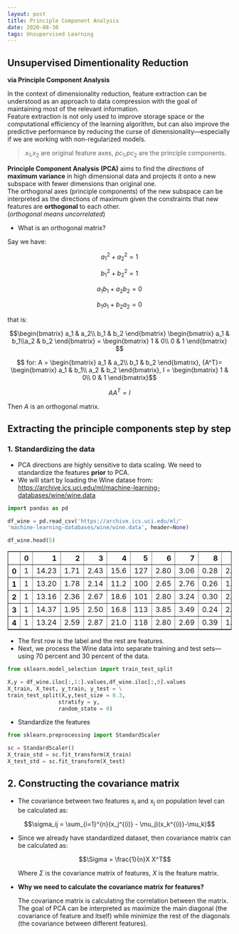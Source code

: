 ```yaml
---
layout: post
title: Principle Component Analysis
date: 2020-08-30
tags: Unsupervised Learning
---
```


<head>
    <script src="https://cdn.mathjax.org/mathjax/latest/MathJax.js?config=TeX-AMS-MML_HTMLorMML" type="text/javascript"></script>
    <script type="text/x-mathjax-config">
        MathJax.Hub.Config({
            tex2jax: {
            skipTags: ['script', 'noscript', 'style', 'textarea', 'pre'],
            inlineMath: [['$','$']]
            }
        });
    </script>
</head>

## Unsupervised Dimentionality Reduction  
**via Principle Component Analysis**

In the context of dimensionality reduction, feature extraction can be understood as an approach to data compression with the goal of maintaining most of the relevant information.  
Feature extraction is not only used to improve storage space or the computational efficiency of the learning algorithm, but can also improve the predictive performance by reducing the curse of dimensionality—especially if we are working with non-regularized models.  


> $x_1$,$x_2$ are original feature axes, $pc_1$,$pc_2$ are the principle components.

**Principle Component Analysis (PCA)** aims to find the *directions* of **maximum variance** in high dimensional data and projects it onto a new subspace with fewer dimensions than original one.  
The orthogonal axes (principle components) of the new subspace can be interpreted as the directions of maximum given the constraints that new features are **orthogonal** to each other.  
(*orthogonal means uncorrelated*)

- What is an orthogonal matrix?  

Say we have:  
  
$$a_1^2 + a_2^2=1$$  
  
$$b_1^2 + b_2^2=1$$   
  
$$a_1 b_1 + a_2 b_2=0$$   
  
$$b_1 a_1 + b_2 a_2=0$$    
  
that is:  
  
$$\begin{bmatrix} a_1 & a_2\\ b_1 & b_2 \end{bmatrix} \begin{bmatrix} a_1 & b_1\\a_2 & b_2 \end{bmatrix} =
  \begin{bmatrix} 1 & 0\\ 0 & 1 \end{bmatrix} $$  
  
$$ for: A = \begin{bmatrix} a_1 & a_2\\ b_1 & b_2 \end{bmatrix}, {A^T}= \begin{bmatrix} a_1 & b_1\\ a_2 & b_2 \end{bmatrix}, I = \begin{bmatrix} 1 & 0\\ 0 & 1 \end{bmatrix}$$  
  
$$AA^T = I$$    
    
Then $A$ is an orthogonal matrix.
  


## Extracting the principle components step by step

### 1. Standardizing the data  
- PCA directions are highly sensitive to data scaling. We need to standardize the features **prior** to PCA.  
- We will start by loading the Wine datase from:
https://archive.ics.uci.edu/ml/machine-learning-databases/wine/wine.data 


```python
import pandas as pd

df_wine = pd.read_csv('https://archive.ics.uci.edu/ml/'
'machine-learning-databases/wine/wine.data', header=None)

df_wine.head(5)
```




<div>
<style scoped>
    .dataframe tbody tr th:only-of-type {
        vertical-align: middle;
    }

    .dataframe tbody tr th {
        vertical-align: top;
    }

    .dataframe thead th {
        text-align: right;
    }
</style>
<table border="1" class="dataframe">
  <thead>
    <tr style="text-align: right;">
      <th></th>
      <th>0</th>
      <th>1</th>
      <th>2</th>
      <th>3</th>
      <th>4</th>
      <th>5</th>
      <th>6</th>
      <th>7</th>
      <th>8</th>
      <th>9</th>
      <th>10</th>
      <th>11</th>
      <th>12</th>
      <th>13</th>
    </tr>
  </thead>
  <tbody>
    <tr>
      <th>0</th>
      <td>1</td>
      <td>14.23</td>
      <td>1.71</td>
      <td>2.43</td>
      <td>15.6</td>
      <td>127</td>
      <td>2.80</td>
      <td>3.06</td>
      <td>0.28</td>
      <td>2.29</td>
      <td>5.64</td>
      <td>1.04</td>
      <td>3.92</td>
      <td>1065</td>
    </tr>
    <tr>
      <th>1</th>
      <td>1</td>
      <td>13.20</td>
      <td>1.78</td>
      <td>2.14</td>
      <td>11.2</td>
      <td>100</td>
      <td>2.65</td>
      <td>2.76</td>
      <td>0.26</td>
      <td>1.28</td>
      <td>4.38</td>
      <td>1.05</td>
      <td>3.40</td>
      <td>1050</td>
    </tr>
    <tr>
      <th>2</th>
      <td>1</td>
      <td>13.16</td>
      <td>2.36</td>
      <td>2.67</td>
      <td>18.6</td>
      <td>101</td>
      <td>2.80</td>
      <td>3.24</td>
      <td>0.30</td>
      <td>2.81</td>
      <td>5.68</td>
      <td>1.03</td>
      <td>3.17</td>
      <td>1185</td>
    </tr>
    <tr>
      <th>3</th>
      <td>1</td>
      <td>14.37</td>
      <td>1.95</td>
      <td>2.50</td>
      <td>16.8</td>
      <td>113</td>
      <td>3.85</td>
      <td>3.49</td>
      <td>0.24</td>
      <td>2.18</td>
      <td>7.80</td>
      <td>0.86</td>
      <td>3.45</td>
      <td>1480</td>
    </tr>
    <tr>
      <th>4</th>
      <td>1</td>
      <td>13.24</td>
      <td>2.59</td>
      <td>2.87</td>
      <td>21.0</td>
      <td>118</td>
      <td>2.80</td>
      <td>2.69</td>
      <td>0.39</td>
      <td>1.82</td>
      <td>4.32</td>
      <td>1.04</td>
      <td>2.93</td>
      <td>735</td>
    </tr>
  </tbody>
</table>
</div>



- The first row is the label and the rest are features.  
- Next, we process the Wine data into separate training and test sets—using 70 percent and 30 percent of the data.


```python
from sklearn.model_selection import train_test_split

X,y = df_wine.iloc[:,1:].values,df_wine.iloc[:,0].values
X_train, X_test, y_train, y_test = \
train_test_split(X,y,test_size = 0.3,
                stratify = y, 
                random_state = 0)
```

- Standardize the features


```python
from sklearn.preprocessing import StandardScaler

sc = StandardScaler()
X_train_std = sc.fit_transform(X_train)
X_test_std = sc.fit_transform(X_test)
```

## 2. Constructing the covariance matrix  
- The covariance between two features x<sub>i</sub> and x<sub>j</sub> on population level can be calculated as:  
  
 $$\sigma_ij = \sum_{i=1}^{n}(x_j^{(i)} - \mu_j)(x_k^{(i)}-\mu_k)$$
  
  
- Since we already have standardized dataset, then covariance matrix can be calculated as:  
  
  $$\Sigma = \frac{1}{n}X X^T$$    
  
  Where $\Sigma$ is the covariance matrix of features, $X$ is the feature matrix.  
    
      
- **Why we need to calculate the covariance matrix for features?**
  
  The covariance matrix is calculating the correlation between the matrix.  
  The goal of PCA can be interpreted as maximize the main diagonal (the covariance of feature and itself) while minimize  the rest of the diagonals (the covariance between different features).  
